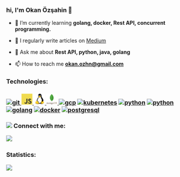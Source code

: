 ### hi, I'm Okan Özşahin 👋

<!--
**okanexe/okanexe** is a ✨ _special_ ✨ repository because its `README.md` (this file) appears on your GitHub profile.

Here are some ideas to get you started:

- 🔭 I’m currently working on ...
- 🌱 I’m currently learning ...
- 👯 I’m looking to collaborate on ...
- 🤔 I’m looking for help with ...
- 💬 Ask me about ...
- 📫 How to reach me: ...
- 😄 Pronouns: ...
- ⚡ Fun fact: ...
-->



- 🌱 I’m currently learning **golang, docker, Rest API, concurrent programming.**

- 📝 I regularly write articles on [Medium](https://okanexe.medium.com/) 

- 💬 Ask me about **Rest API, python, java, golang**

- 📫 How to reach me **okan.ozhn@gmail.com**

### Technologies:
<h3 align="left">
   <p align="left"> 
      <a href="https://git-scm.com/" target="_blank"> <img src="https://www.vectorlogo.zone/logos/git-scm/git-scm-icon.svg" alt="git" width="30" height="30"/> </a>
      <a href="https://developer.mozilla.org/en-US/docs/Web/JavaScript" target="_blank"> 
      <img src="https://raw.githubusercontent.com/devicons/devicon/master/icons/javascript/javascript-original.svg" alt="javascript" width="30" height="30"/> </a> 
      <a href="https://www.linux.org/" target="_blank"> <img src="https://raw.githubusercontent.com/devicons/devicon/master/icons/linux/linux-original.svg" alt="linux" width="30" height="30"/> </a> 
      <a href="https://www.mongodb.com/" target="_blank"> 
      <img src="https://raw.githubusercontent.com/devicons/devicon/master/icons/mongodb/mongodb-original-wordmark.svg" alt="mongodb" width="30" height="30"/> </a>
      <a href="https://cloud.google.com/">
      <img src="https://www.vectorlogo.zone/logos/google_cloud/google_cloud-icon.svg" alt="gcp" width="30" height="30" style="max-width:100%;"></a>
      <a href="https://kubernetes.io/docs/home/">
      <img src="https://www.vectorlogo.zone/logos/kubernetes/kubernetes-icon.svg" alt="kubernetes" width="30" height="30" style="max-width:100%;"></a>
      <a href="https://docs.python.org/3/">
      <img src="https://upload.wikimedia.org/wikipedia/commons/c/c3/Python-logo-notext.svg" alt="python" width="30" height="30" style="max-width:100%;"></a>
      <a href="https://www.tutorialspoint.com/java/java_documentation.htm">
      <img src="https://upload.wikimedia.org/wikipedia/tr/2/2e/Java_Logo.svg" alt="python" width="30" height="30" style="max-width:100%;"></a>
      <a href="https://go.dev/">
      <img src="https://upload.wikimedia.org/wikipedia/commons/2/2d/Go_gopher_favicon.svg" alt="golang" width="30" height="30" style="max-width:100%;"></a>
      <a href="https://www.docker.com/">
      <img src="https://upload.wikimedia.org/wikipedia/commons/7/79/Docker_%28container_engine%29_logo.png" alt="docker" width="80" height="30" style="max-width:100%;"></a>
      <a href="https://www.postgresql.org/docs/">
      <img src="https://upload.wikimedia.org/wikipedia/commons/2/29/Postgresql_elephant.svg" alt="postgresql" width="30" height="30" style="max-width:100%;"></a>
   </p>
</h3>
<h3 align="left">
   <a target="_blank" rel="noopener noreferrer" href="https://camo.githubusercontent.com/ec0df7b334d15078e980be8f26f35f1bd6f004eaa4a121db42fed361360c1817/68747470733a2f2f6d656469612e67697068792e636f6d2f6d656469612f4c6e516a7057614f4e386e68723231764e572f67697068792e676966"><img src="https://camo.githubusercontent.com/ec0df7b334d15078e980be8f26f35f1bd6f004eaa4a121db42fed361360c1817/68747470733a2f2f6d656469612e67697068792e636f6d2f6d656469612f4c6e516a7057614f4e386e68723231764e572f67697068792e676966" height="32" data-canonical-src="https://media.giphy.com/media/LnQjpWaON8nhr21vNW/giphy.gif" style="max-width:100%;"></a>
   Connect with me:
</h3>
<p>
   <a href="https://www.linkedin.com/in/okan%C3%B6z%C5%9Fahin/" rel="nofollow"><img src="https://camo.githubusercontent.com/a493f6833f99fb3c85788d6d9305e6b7a42b838e5ee5d138fd9a8214a7e77472/68747470733a2f2f696d672e736869656c64732e696f2f62616467652f6c696e6b6564696e2d2532333030373742352e7376673f267374796c653d666f722d7468652d6261646765266c6f676f3d6c696e6b6564696e266c6f676f436f6c6f723d7768697465" style="max-width:100%;"></a>
   <a href="https://okanexe.medium.com/">
   <img src="https://camo.githubusercontent.com/49c80c79c674e543c2c7c2ee7930cc15791f4bd56da17c4b3c91c273349bef8d/68747470733a2f2f696d672e736869656c64732e696f2f62616467652f6d656469756d2d2532333132313030452e7376673f267374796c653d666f722d7468652d6261646765266c6f676f3d6d656469756d266c6f676f436f6c6f723d7768697465" alt="" data-canonical-src="https://img.shields.io/badge/medium-%2312100E.svg?&amp;style=for-the-badge&amp;logo=medium&amp;logoColor=white" style="max-width:100%;"></a>
</p>

### Statistics:

![](https://komarev.com/ghpvc/?username=okanexe&style=for-the-badge)
